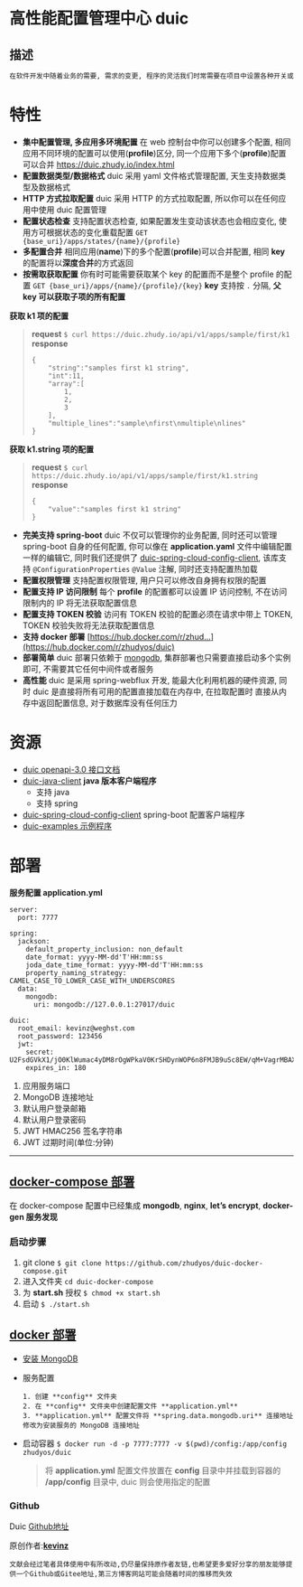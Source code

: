 # 高性能配置管理中心 duic

## 描述

```markdown
在软件开发中随着业务的需要, 需求的变更, 程序的灵活我们时常需要在项目中设置各种开关或者配置项.在往常时一般会采用配置文件的方式, 但是在这分布式集群时代采用传统的配置管理方式显得有点力不从心. 同时在我们的 app/web 终端我们也时常需要各种配置, 在面对大量的终端配置获取请求我们的配置中心需要高性能, 高稳定性.
```



# 特性

- **集中配置管理, 多应用多环境配置**
  在 web 控制台中你可以创建多个配置, 相同应用不同环境的配置可以使用(**profile**)区分, 同一个应用下多个(**profile**)配置可以合并 <https://duic.zhudy.io/index.html>
- **配置数据类型/数据格式**
  duic 采用 yaml 文件格式管理配置, 天生支持数据类型及数据格式
- **HTTP 方式拉取配置**
  duic 采用 HTTP 的方式拉取配置, 所以你可以在任何应用中使用 duic 配置管理
- **配置状态检查**
  支持配置状态检查, 如果配置发生变动该状态也会相应变化, 使用方可根据状态的变化重载配置
  `GET {base_uri}/apps/states/{name}/{profile}`
- **多配置合并**
  相同应用(**name**)下的多个配置(**profile**)可以合并配置, 相同 **key** 的配置将以**深度合并**的方式返回
- **按需取获取配置**
  你有时可能需要获取某个 key 的配置而不是整个 profile 的配置
  `GET {base_uri}/apps/{name}/{profile}/{key}`
  **key** 支持按 `.` 分隔, **父 key 可以获取子项的所有配置**

**获取 k1 项的配置**

> **request**
> `$ curl https://duic.zhudy.io/api/v1/apps/sample/first/k1`
> **response**
>
> ```
> {
>     "string":"samples first k1 string",
>     "int":11,
>     "array":[
>         1,
>         2,
>         3
>     ],
>     "multiple_lines":"sample\nfirst\nmultiple\nlines"
> }
> ```

**获取 k1.string 项的配置**

> **request**
> `$ curl https://duic.zhudy.io/api/v1/apps/sample/first/k1.string`
> **response**
>
> ```
> {
>     "value":"samples first k1 string"
> }
> ```

- **完美支持 spring-boot**
  duic 不仅可以管理你的业务配置, 同时还可以管理 spring-boot 自身的任何配置, 你可以像在 **application.yaml** 文件中编辑配置一样的编辑它, 同时我们还提供了 [duic-spring-cloud-config-client](https://github.com/zhudyos/duic-spring-cloud-config-client), 该库支持 `@ConfigurationProperties` `@Value` 注解, 同时还支持配置热加载
- **配置权限管理**
  支持配置权限管理, 用户只可以修改自身拥有权限的配置
- **配置支持 IP 访问限制**
  每个 **profile** 的配置都可以设置 IP 访问控制, 不在访问限制内的 IP 将无法获取配置信息
- **配置支持 TOKEN 校验**
  访问有 TOKEN 校验的配置必须在请求中带上 TOKEN, TOKEN 校验失败将无法获取配置信息
- **支持 docker 部署**
  [https://hub.docker.com/r/zhud...](https://hub.docker.com/r/zhudyos/duic)
- **部署简单**
  duic 部署只依赖于 [mongodb](https://www.mongodb.com/), 集群部署也只需要直接启动多个实例即可, 不需要其它任何中间件或者服务
- **高性能**
  duic 是采用 spring-webflux 开发, 能最大化利用机器的硬件资源, 同时 duic 是直接将所有可用的配置直接加载在内存中, 在拉取配置时 直接从内存中返回配置信息, 对于数据库没有任何压力

# 资源

- [duic openapi-3.0 接口文档](https://github.com/zhudyos/duic/blob/master/src/main/doc/duic-open-api.yml)
- [duic-java-client](https://github.com/zhudyos/duic-java-client)
  **java 版本客户端程序**
  - 支持 java
  - 支持 spring
- [duic-spring-cloud-config-client](https://github.com/zhudyos/duic-spring-cloud-config-client)
  spring-boot 配置客户端程序
- [duic-examples 示例程序](https://github.com/zhudyos/duic-examples)

# 部署

**服务配置 application.yml**

```
server:
  port: 7777

spring:
  jackson:
    default_property_inclusion: non_default
    date_format: yyyy-MM-dd'T'HH:mm:ss
    joda_date_time_format: yyyy-MM-dd'T'HH:mm:ss
    property_naming_strategy: CAMEL_CASE_TO_LOWER_CASE_WITH_UNDERSCORES
  data:
    mongodb:
      uri: mongodb://127.0.0.1:27017/duic

duic:
  root_email: kevinz@weghst.com
  root_password: 123456
  jwt:
    secret: U2FsdGVkX1/jO0KlWumac4yDM8rOgWPkaV0KrSHDynWOP6n8FMJB9uSc8EW/qM+VagrMBAXGpyw=
    expires_in: 180
```

1. 应用服务端口
2. MongoDB 连接地址
3. 默认用户登录邮箱
4. 默认用户登录密码
5. JWT HMAC256 签名字符串
6. JWT 过期时间(单位:分钟)

------

## [docker-compose 部署](https://github.com/zhudyos/duic-docker-compose)

在 docker-compose 配置中已经集成 **mongodb**, **nginx**, **let’s encrypt**, **docker-gen 服务发现**

### 启动步骤

1. git clone
   `$ git clone https://github.com/zhudyos/duic-docker-compose.git`
2. 进入文件夹 
   `cd duic-docker-compose`
3. 为 **start.sh** 授权
   `$ chmod +x start.sh`
4. 启动
   `$ ./start.sh`

## [docker 部署](https://hub.docker.com/r/zhudyos/duic/)

- [安装 MongoDB](https://www.mongodb.com/)

- 服务配置

  ```
  1. 创建 **config** 文件夹
  2. 在 **config** 文件夹中创建配置文件 **application.yml**
  3. **application.yml** 配置文件将 **spring.data.mongodb.uri** 连接地址修改为安装服务的 MongoDB 连接地址
  ```

- 启动容器
  `$ docker run -d -p 7777:7777 -v $(pwd)/config:/app/config zhudyos/duic`

  > 将 **application.yml** 配置文件放置在 **config** 目录中并挂载到容器的 **/app/config** 目录中, duic 则会使用指定的配置



### Github

Duic [Github地址](https://github.com/zhudyos/duic)



原创作者:[**kevinz**](https://segmentfault.com/u/kevinz)

```
文献会经过笔者具体使用中有所改动,仍尽量保持原作者友链,也希望更多爱好分享的朋友能够提供一个Github或Gitee地址,第三方博客网站可能会随着时间的推移而失效
```

